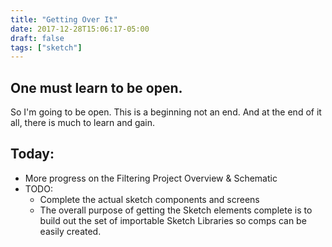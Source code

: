 ```yaml
---
title: "Getting Over It"
date: 2017-12-28T15:06:17-05:00
draft: false
tags: ["sketch"]
---
```

## One must learn to be open.

So I'm going to be open. This is a beginning not an end. And at the end of it all, there is much to learn and gain.

## Today:

  * More progress on the Filtering Project Overview & Schematic
  * TODO:
    - Complete the actual sketch components and screens
    - The overall purpose of getting the Sketch elements complete is to build out the set of importable Sketch Libraries so comps can be easily created.
